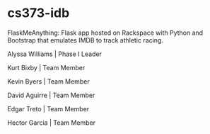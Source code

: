 # cs373-idb
FlaskMeAnything: Flask app hosted on Rackspace with Python and Bootstrap that emulates IMDB to track athletic racing.

Alyssa Williams | Phase I Leader

Kurt Bixby | Team Member

Kevin Byers | Team Member

David Aguirre | Team Member

Edgar Treto | Team Member

Hector Garcia | Team Member